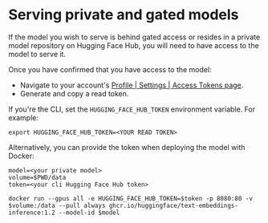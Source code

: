 <!--Copyright 2023 The HuggingFace Team. All rights reserved.

Licensed under the Apache License, Version 2.0 (the "License"); you may not use this file except in compliance with
the License. You may obtain a copy of the License at

http://www.apache.org/licenses/LICENSE-2.0

Unless required by applicable law or agreed to in writing, software distributed under the License is distributed on
an "AS IS" BASIS, WITHOUT WARRANTIES OR CONDITIONS OF ANY KIND, either express or implied. See the License for the
specific language governing permissions and limitations under the License.

⚠️ Note that this file is in Markdown but contain specific syntax for our doc-builder (similar to MDX) that may not be
rendered properly in your Markdown viewer.

-->

# Serving private and gated models

If the model you wish to serve is behind gated access or resides in a private model repository on Hugging Face Hub,
you will need to have access to the model to serve it.

Once you have confirmed that you have access to the model:

- Navigate to your account's [Profile | Settings | Access Tokens page](https://huggingface.co/settings/tokens).
- Generate and copy a read token.

If you're the CLI, set the `HUGGING_FACE_HUB_TOKEN` environment variable. For example:

```shell
export HUGGING_FACE_HUB_TOKEN=<YOUR READ TOKEN>
```

Alternatively, you can provide the token when deploying the model with Docker:

```shell
model=<your private model>
volume=$PWD/data
token=<your cli Hugging Face Hub token>

docker run --gpus all -e HUGGING_FACE_HUB_TOKEN=$token -p 8080:80 -v $volume:/data --pull always ghcr.io/huggingface/text-embeddings-inference:1.2 --model-id $model
```
